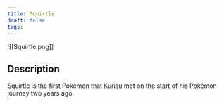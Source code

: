 ```yaml
---
title: Squirtle
draft: false
tags:
---
```

![[Squirtle.png]]
## Description
Squirtle is the first Pokémon that Kurisu met on the start of his Pokémon journey two years ago. 